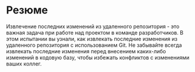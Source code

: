 # Резюме

Извлечение последних изменений из удаленного репозитория - это важная задача при работе над проектом в команде разработчиков. В этом испытании вы узнали, как извлекать последние изменения из удаленного репозитория с использованием Git. Не забывайте всегда извлекать последние изменения перед внесением каких-либо изменений в кодовую базу, чтобы избежать конфликтов с изменениями ваших коллег.
